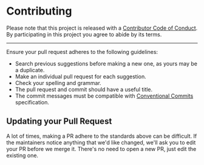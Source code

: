# Contributing

Please note that this project is released with a [Contributor Code of Conduct](CODE_OF_CONDUCT.md).
By participating in this project you agree to abide by its terms.

---

Ensure your pull request adheres to the following guidelines:

- Search previous suggestions before making a new one, as yours may be a duplicate.
- Make an individual pull request for each suggestion.
- Check your spelling and grammar.
- The pull request and commit should have a useful title.
- The commit messages must be compatible with [Conventional Commits](https://www.conventionalcommits.org/) specification.

## Updating your Pull Request

A lot of times, making a PR adhere to the standards above can be difficult.
If the maintainers notice anything that we'd like changed, we'll ask you to edit your PR before we merge it.
There's no need to open a new PR, just edit the existing one.
